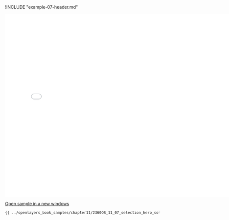
!INCLUDE "example-07-header.md"

<iframe src="../openlayers_book_samples/chapter11/2360OS_11_07_selection_hero_solution.html" width="770" height="600" frameBorder="0" seamless="seamless">
</iframe>

<a href="../openlayers_book_samples/chapter11/2360OS_11_07_selection_hero_solution.html" target="_blank">Open sample in a new windows</a>

```html
{{ ../openlayers_book_samples/chapter11/2360OS_11_07_selection_hero_solution.html }}
```
